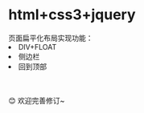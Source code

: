 <h1>html+css3+jquery</h1>
页面扁平化布局实现功能：
<li>DIV+FLOAT</li>
<li>侧边栏</li>
<li>回到顶部</li>
<br><br>

:blush: 欢迎完善修订~
